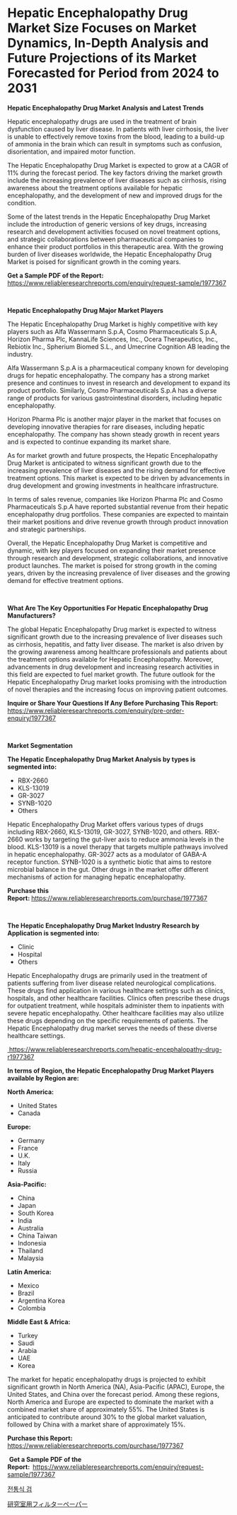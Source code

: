 <p><h1>Hepatic Encephalopathy Drug Market Size Focuses on Market Dynamics, In-Depth Analysis and Future Projections of its Market Forecasted for Period from 2024 to 2031</h1></p><p><strong>Hepatic Encephalopathy Drug Market Analysis and Latest Trends</strong></p>
<p><p>Hepatic encephalopathy drugs are used in the treatment of brain dysfunction caused by liver disease. In patients with liver cirrhosis, the liver is unable to effectively remove toxins from the blood, leading to a build-up of ammonia in the brain which can result in symptoms such as confusion, disorientation, and impaired motor function.</p><p>The Hepatic Encephalopathy Drug Market is expected to grow at a CAGR of 11% during the forecast period. The key factors driving the market growth include the increasing prevalence of liver diseases such as cirrhosis, rising awareness about the treatment options available for hepatic encephalopathy, and the development of new and improved drugs for the condition.</p><p>Some of the latest trends in the Hepatic Encephalopathy Drug Market include the introduction of generic versions of key drugs, increasing research and development activities focused on novel treatment options, and strategic collaborations between pharmaceutical companies to enhance their product portfolios in this therapeutic area. With the growing burden of liver diseases worldwide, the Hepatic Encephalopathy Drug Market is poised for significant growth in the coming years.</p></p>
<p><strong>Get a Sample PDF of the Report:&nbsp;</strong> <a href="https://www.reliableresearchreports.com/enquiry/request-sample/1977367">https://www.reliableresearchreports.com/enquiry/request-sample/1977367</a></p>
<p>&nbsp;</p>
<p><strong>Hepatic Encephalopathy Drug Major Market Players</strong></p>
<p><p>The Hepatic Encephalopathy Drug Market is highly competitive with key players such as Alfa Wassermann S.p.A, Cosmo Pharmaceuticals S.p.A, Horizon Pharma Plc, KannaLife Sciences, Inc., Ocera Therapeutics, Inc., Rebiotix Inc., Spherium Biomed S.L., and Umecrine Cognition AB leading the industry.</p><p>Alfa Wassermann S.p.A is a pharmaceutical company known for developing drugs for hepatic encephalopathy. The company has a strong market presence and continues to invest in research and development to expand its product portfolio. Similarly, Cosmo Pharmaceuticals S.p.A has a diverse range of products for various gastrointestinal disorders, including hepatic encephalopathy.</p><p>Horizon Pharma Plc is another major player in the market that focuses on developing innovative therapies for rare diseases, including hepatic encephalopathy. The company has shown steady growth in recent years and is expected to continue expanding its market share.</p><p>As for market growth and future prospects, the Hepatic Encephalopathy Drug Market is anticipated to witness significant growth due to the increasing prevalence of liver diseases and the rising demand for effective treatment options. This market is expected to be driven by advancements in drug development and growing investments in healthcare infrastructure.</p><p>In terms of sales revenue, companies like Horizon Pharma Plc and Cosmo Pharmaceuticals S.p.A have reported substantial revenue from their hepatic encephalopathy drug portfolios. These companies are expected to maintain their market positions and drive revenue growth through product innovation and strategic partnerships.</p><p>Overall, the Hepatic Encephalopathy Drug Market is competitive and dynamic, with key players focused on expanding their market presence through research and development, strategic collaborations, and innovative product launches. The market is poised for strong growth in the coming years, driven by the increasing prevalence of liver diseases and the growing demand for effective treatment options.</p></p>
<p>&nbsp;</p>
<p><strong>What Are The Key Opportunities For Hepatic Encephalopathy Drug Manufacturers?</strong></p>
<p><p>The global Hepatic Encephalopathy Drug market is expected to witness significant growth due to the increasing prevalence of liver diseases such as cirrhosis, hepatitis, and fatty liver disease. The market is also driven by the growing awareness among healthcare professionals and patients about the treatment options available for Hepatic Encephalopathy. Moreover, advancements in drug development and increasing research activities in this field are expected to fuel market growth. The future outlook for the Hepatic Encephalopathy Drug market looks promising with the introduction of novel therapies and the increasing focus on improving patient outcomes.</p></p>
<p><strong>Inquire or Share Your Questions If Any Before Purchasing This Report:</strong> <a href="https://www.reliableresearchreports.com/enquiry/pre-order-enquiry/1977367">https://www.reliableresearchreports.com/enquiry/pre-order-enquiry/1977367</a></p>
<p>&nbsp;</p>
<p><strong>Market Segmentation</strong></p>
<p><strong>The Hepatic Encephalopathy Drug Market Analysis by types is segmented into:</strong></p>
<p><ul><li>RBX-2660</li><li>KLS-13019</li><li>GR-3027</li><li>SYNB-1020</li><li>Others</li></ul></p>
<p><p>Hepatic Encephalopathy Drug Market offers various types of drugs including RBX-2660, KLS-13019, GR-3027, SYNB-1020, and others. RBX-2660 works by targeting the gut-liver axis to reduce ammonia levels in the blood. KLS-13019 is a novel therapy that targets multiple pathways involved in hepatic encephalopathy. GR-3027 acts as a modulator of GABA-A receptor function. SYNB-1020 is a synthetic biotic that aims to restore microbial balance in the gut. Other drugs in the market offer different mechanisms of action for managing hepatic encephalopathy.</p></p>
<p><strong>Purchase this Report:&nbsp;</strong><a href="https://www.reliableresearchreports.com/purchase/1977367">https://www.reliableresearchreports.com/purchase/1977367</a></p>
<p>&nbsp;</p>
<p><strong>The Hepatic Encephalopathy Drug Market Industry Research by Application is segmented into:</strong></p>
<p><ul><li>Clinic</li><li>Hospital</li><li>Others</li></ul></p>
<p><p>Hepatic Encephalopathy drugs are primarily used in the treatment of patients suffering from liver disease related neurological complications. These drugs find application in various healthcare settings such as clinics, hospitals, and other healthcare facilities. Clinics often prescribe these drugs for outpatient treatment, while hospitals administer them to inpatients with severe hepatic encephalopathy. Other healthcare facilities may also utilize these drugs depending on the specific requirements of patients. The Hepatic Encephalopathy drug market serves the needs of these diverse healthcare settings.</p></p>
<p><a href="https://www.reliableresearchreports.com/hepatic-encephalopathy-drug-r1977367">&nbsp;https://www.reliableresearchreports.com/hepatic-encephalopathy-drug-r1977367</a></p>
<p><strong>In terms of Region, the Hepatic Encephalopathy Drug Market Players available by Region are:</strong></p>
<p>
    <p> <strong> North America: </strong>
        <ul>
            <li>United States</li>
            <li>Canada</li>
        </ul>
        </p> 
    <p> <strong> Europe: </strong>
        <ul>
            <li>Germany</li>
            <li>France</li>
            <li>U.K.</li>
            <li>Italy</li>
            <li>Russia</li>
        </ul>
        </p> 
    <p> <strong> Asia-Pacific: </strong>
        <ul>
            <li>China</li>
            <li>Japan</li>
            <li>South Korea</li>
            <li>India</li>
            <li>Australia</li>
            <li>China Taiwan</li>
            <li>Indonesia</li>
            <li>Thailand</li>
            <li>Malaysia</li>
        </ul>
        </p> 
    <p> <strong> Latin America: </strong>
        <ul>
            <li>Mexico</li>
            <li>Brazil</li>
            <li>Argentina Korea</li>
            <li>Colombia</li>
        </ul>
        </p> 
    <p> <strong> Middle East & Africa: </strong>
        <ul>
            <li>Turkey</li>
            <li>Saudi</li>
            <li>Arabia</li>
            <li>UAE</li>
            <li>Korea</li>
        </ul>
    </p>
    </p>
<p><p>The market for hepatic encephalopathy drugs is projected to exhibit significant growth in North America (NA), Asia-Pacific (APAC), Europe, the United States, and China over the forecast period. Among these regions, North America and Europe are expected to dominate the market with a combined market share of approximately 55%. The United States is anticipated to contribute around 30% to the global market valuation, followed by China with a market share of approximately 15%.</p></p>
<p><strong>Purchase this Report: </strong><a href="https://www.reliableresearchreports.com/purchase/1977367">https://www.reliableresearchreports.com/purchase/1977367</a></p>
<p>&nbsp;<strong>Get a Sample PDF of the Report:&nbsp;&nbsp;</strong><a href="https://www.reliableresearchreports.com/enquiry/request-sample/1977367">https://www.reliableresearchreports.com/enquiry/request-sample/1977367</a></p>
<p><strong></strong></p>
<p><p><a href="https://github.com/jntpkh496620/Market-Research-Report-List-2/blob/main/609823856679.md">전통식 검</a></p><p><a href="https://github.com/lababdou/Market-Research-Report-List-3/blob/main/846436058881.md">研究室用フィルターペーパー</a></p></p>